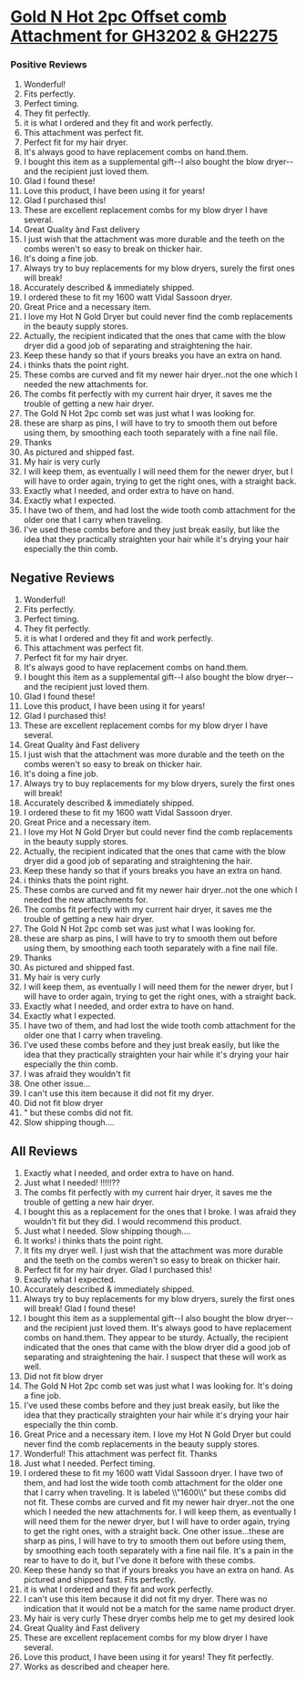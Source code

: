 # [Gold N Hot 2pc Offset comb Attachment for GH3202 &amp; GH2275](https://products.checkmycream.com/products/Gold-N-Hot-2pc-Offset-comb-Attachment-for-GH3202-and-GH2275.html)

### Positive Reviews

<ol>
      <li>Wonderful!  </li>
      <li>Fits perfectly.</li>
      <li>Perfect timing.</li>
      <li>They fit perfectly.</li>
      <li>it is what I ordered and they fit and work perfectly.</li>
      <li>This attachment was perfect fit.  </li>
      <li>Perfect fit for my hair dryer.</li>
      <li>It&#x27;s always good to have replacement combs on hand.them.</li>
      <li>I bought this item as a supplemental gift--I also bought the blow dryer--and the recipient just loved them.  </li>
      <li>Glad I found these!</li>
      <li>Love this product, I have been using it for years!</li>
      <li>Glad I purchased this!</li>
      <li>These are excellent replacement combs for my blow dryer I have several.</li>
      <li>Great Quality ànd Fast delivery</li>
      <li>I just wish that the attachment was more durable and the teeth on the combs weren&#x27;t so easy to break on thicker hair.</li>
      <li>It&#x27;s doing a fine job.</li>
      <li>Always try to buy replacements for my blow dryers, surely the first ones will break!</li>
      <li>Accurately described &amp; immediately shipped.</li>
      <li>I ordered these to fit my 1600 watt Vidal Sassoon dryer.</li>
      <li>Great Price and a necessary item.</li>
      <li>I love my Hot N Gold Dryer but could never find the comb replacements in the beauty supply stores.</li>
      <li>Actually, the recipient indicated that the ones that came with the blow dryer did a good job of separating and straightening the hair.  </li>
      <li>Keep these handy so that if yours breaks you have an extra on hand.  </li>
      <li>i thinks thats the point right.</li>
      <li>These combs are curved and fit my newer hair dryer..not the one which I needed the new attachments for.</li>
      <li>The combs fit perfectly with my current hair dryer, it saves me the trouble of getting a new hair dryer.</li>
      <li>The Gold N Hot 2pc comb set was just what I was looking for.</li>
      <li>these are sharp as pins, I will have to try to smooth them out before using them, by smoothing each tooth separately with a fine nail file.</li>
      <li>Thanks</li>
      <li>As pictured and shipped fast.</li>
      <li>My hair is very curly  </li>
      <li>I will keep them, as eventually I will need them for the newer dryer, but I will have to order again, trying to get the right ones, with a straight back.</li>
      <li>Exactly what I needed, and order extra to have on hand.</li>
      <li>Exactly what I expected.</li>
      <li>I have two of them, and had lost the wide tooth comb attachment for the older one that I carry when traveling.</li>
      <li>I&#x27;ve used these combs before and they just break easily, but like the idea that they practically straighten your hair while it&#x27;s drying your hair especially the thin comb.</li>
</ol>


<h2>Negative Reviews</h2>
<ol>
<li> Wonderful!  </li>
<li> Fits perfectly.</li>
<li> Perfect timing.</li>
<li> They fit perfectly.</li>
<li> it is what I ordered and they fit and work perfectly.</li>
<li> This attachment was perfect fit.  </li>
<li> Perfect fit for my hair dryer.</li>
<li> It&#x27;s always good to have replacement combs on hand.them.</li>
<li> I bought this item as a supplemental gift--I also bought the blow dryer--and the recipient just loved them.  </li>
<li> Glad I found these!</li>
<li> Love this product, I have been using it for years!</li>
<li> Glad I purchased this!</li>
<li> These are excellent replacement combs for my blow dryer I have several.</li>
<li> Great Quality ànd Fast delivery</li>
<li> I just wish that the attachment was more durable and the teeth on the combs weren&#x27;t so easy to break on thicker hair.</li>
<li> It&#x27;s doing a fine job.</li>
<li> Always try to buy replacements for my blow dryers, surely the first ones will break!</li>
<li> Accurately described &amp; immediately shipped.</li>
<li> I ordered these to fit my 1600 watt Vidal Sassoon dryer.</li>
<li> Great Price and a necessary item.</li>
<li> I love my Hot N Gold Dryer but could never find the comb replacements in the beauty supply stores.</li>
<li> Actually, the recipient indicated that the ones that came with the blow dryer did a good job of separating and straightening the hair.  </li>
<li> Keep these handy so that if yours breaks you have an extra on hand.  </li>
<li> i thinks thats the point right.</li>
<li> These combs are curved and fit my newer hair dryer..not the one which I needed the new attachments for.</li>
<li> The combs fit perfectly with my current hair dryer, it saves me the trouble of getting a new hair dryer.</li>
<li> The Gold N Hot 2pc comb set was just what I was looking for.</li>
<li> these are sharp as pins, I will have to try to smooth them out before using them, by smoothing each tooth separately with a fine nail file.</li>
<li> Thanks</li>
<li> As pictured and shipped fast.</li>
<li> My hair is very curly  </li>
<li> I will keep them, as eventually I will need them for the newer dryer, but I will have to order again, trying to get the right ones, with a straight back.</li>
<li> Exactly what I needed, and order extra to have on hand.</li>
<li> Exactly what I expected.</li>
<li> I have two of them, and had lost the wide tooth comb attachment for the older one that I carry when traveling.</li>
<li> I&#x27;ve used these combs before and they just break easily, but like the idea that they practically straighten your hair while it&#x27;s drying your hair especially the thin comb.</li>
<li> I was afraid they wouldn&#x27;t fit</li>
<li> One other issue...</li>
<li> I can&#x27;t use this item because it did not fit my dryer.</li>
<li> Did not fit blow dryer</li>
<li> &quot; but these combs did not fit.</li>
<li> Slow shipping though....</li>
</ol>

<h2>All Reviews</h2>

<ol>
    <li> Exactly what I needed, and order extra to have on hand.</li>
    <li> Just what I needed! !!!!!??</li>
    <li> The combs fit perfectly with my current hair dryer, it saves me the trouble of getting a new hair dryer.</li>
    <li> I bought this as a replacement for the ones that I broke. I was afraid they wouldn&#x27;t fit but they did. I would recommend this product.</li>
    <li> Just what I needed. Slow shipping though....</li>
    <li> It works! i thinks thats the point right.</li>
    <li> It fits my dryer well.  I just wish that the attachment was more durable and the teeth on the combs weren&#x27;t so easy to break on thicker hair.</li>
    <li> Perfect fit for my hair dryer. Glad I purchased this!</li>
    <li> Exactly what I expected.</li>
    <li> Accurately described &amp; immediately shipped.</li>
    <li> Always try to buy replacements for my blow dryers, surely the first ones will break! Glad I found these!</li>
    <li> I bought this item as a supplemental gift--I also bought the blow dryer--and the recipient just loved them.  It&#x27;s always good to have replacement combs on hand.them. They appear to be sturdy.  Actually, the recipient indicated that the ones that came with the blow dryer did a good job of separating and straightening the hair.  I suspect that these will work as well.</li>
    <li> Did not fit blow dryer</li>
    <li> The Gold N Hot 2pc comb set was just what I was looking for. It&#x27;s doing a fine job.</li>
    <li> I&#x27;ve used these combs before and they just break easily, but like the idea that they practically straighten your hair while it&#x27;s drying your hair especially the thin comb.</li>
    <li> Great Price and a necessary item. I love my Hot N Gold Dryer but could never find the comb replacements in the beauty supply stores.</li>
    <li> Wonderful!  This attachment was perfect fit.  Thanks</li>
    <li> Just what I needed. Perfect timing.</li>
    <li> I ordered these to fit my 1600 watt Vidal Sassoon dryer. I have two of them, and had lost the wide tooth comb attachment for the older one that I carry when traveling. It is labeled \\&quot;1600\\&quot; but these combs did not fit. These combs are curved and fit my newer hair dryer..not the one which I needed the new attachments for. I will keep them, as eventually I will need them for the newer dryer, but I will have to order again, trying to get the right ones, with a straight back. One other issue...these are sharp as pins, I will have to try to smooth them out before using them, by smoothing each tooth separately with a fine nail file. It&#x27;s a pain in the rear to have to do it, but I&#x27;ve done it before with these combs.</li>
    <li> Keep these handy so that if yours breaks you have an extra on hand.  As pictured and shipped fast. Fits perfectly.</li>
    <li> it is what I ordered and they fit and work perfectly.</li>
    <li> I can&#x27;t use this item because it did not fit my dryer. There was no indication that it would not be a match for the same name product dryer.</li>
    <li> My hair is very curly  These dryer combs help me to get my desired look</li>
    <li> Great Quality ànd Fast delivery</li>
    <li> These are excellent replacement combs for my blow dryer I have several.</li>
    <li> Love this product, I have been using it for years! They fit perfectly.</li>
    <li> Works as described and cheaper here.</li>
</ol>




